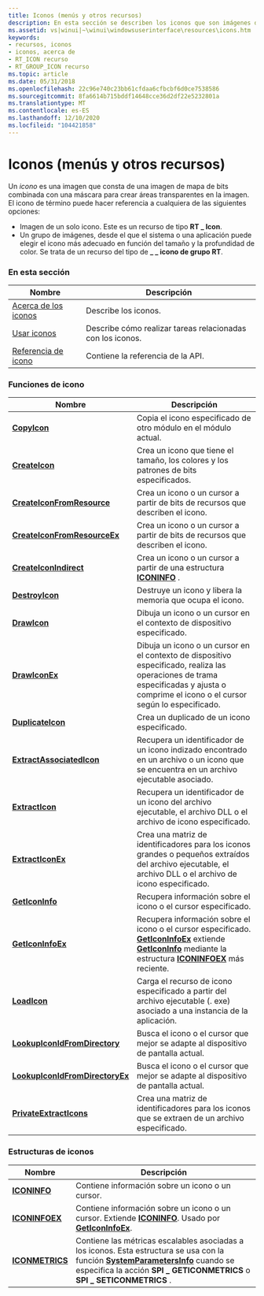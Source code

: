 ```yaml
---
title: Iconos (menús y otros recursos)
description: En esta sección se describen los iconos que son imágenes de mapa de bits combinados con una máscara para crear áreas transparentes en la imagen.
ms.assetid: vs|winui|~\winui\windowsuserinterface\resources\icons.htm
keywords:
- recursos, iconos
- iconos, acerca de
- RT_ICON recurso
- RT_GROUP_ICON recurso
ms.topic: article
ms.date: 05/31/2018
ms.openlocfilehash: 22c96e740c23bb61cfdaa6cfbcbf6d0ce7538586
ms.sourcegitcommit: 8fa6614b715bddf14648cce36d2df22e5232801a
ms.translationtype: MT
ms.contentlocale: es-ES
ms.lasthandoff: 12/10/2020
ms.locfileid: "104421858"
---
```

# <a name="icons-menus-and-other-resources"></a>Iconos (menús y otros recursos)

Un *icono* es una imagen que consta de una imagen de mapa de bits combinada con una máscara para crear áreas transparentes en la imagen. El icono de término puede hacer referencia a cualquiera de las siguientes opciones:

-   Imagen de un solo icono. Este es un recurso de tipo **RT \_ Icon**.
-   Un grupo de imágenes, desde el que el sistema o una aplicación puede elegir el icono más adecuado en función del tamaño y la profundidad de color. Se trata de un recurso del tipo de **\_ \_ icono de grupo RT**.

### <a name="in-this-section"></a>En esta sección



| Nombre                                 | Descripción                                                 |
|--------------------------------------|-------------------------------------------------------------|
| [Acerca de los iconos](about-icons.md)       | Describe los iconos.<br/>                                 |
| [Usar iconos](using-icons.md)       | Describe cómo realizar tareas relacionadas con los iconos.<br/> |
| [Referencia de icono](icon-reference.md) | Contiene la referencia de la API.<br/>                      |



 

### <a name="icon-functions"></a>Funciones de icono



| Nombre                                                               | Descripción                                                                                                                                                                                                           |
|--------------------------------------------------------------------|-----------------------------------------------------------------------------------------------------------------------------------------------------------------------------------------------------------------------|
| [**CopyIcon**](/windows/desktop/api/Winuser/nf-winuser-copyicon)                                       | Copia el icono especificado de otro módulo en el módulo actual. <br/>                                                                                                                                      |
| [**CreateIcon**](/windows/desktop/api/Winuser/nf-winuser-createicon)                                   | Crea un icono que tiene el tamaño, los colores y los patrones de bits especificados. <br/>                                                                                                                                    |
| [**CreateIconFromResource**](/windows/desktop/api/Winuser/nf-winuser-createiconfromresource)           | Crea un icono o un cursor a partir de bits de recursos que describen el icono.<br/>                                                                                                                                          |
| [**CreateIconFromResourceEx**](/windows/desktop/api/Winuser/nf-winuser-createiconfromresourceex)       | Crea un icono o un cursor a partir de bits de recursos que describen el icono. <br/>                                                                                                                                         |
| [**CreateIconIndirect**](/windows/desktop/api/Winuser/nf-winuser-createiconindirect)                   | Crea un icono o un cursor a partir de una estructura [**ICONINFO**](/windows/desktop/api/Winuser/ns-winuser-iconinfo) . <br/>                                                                                                                                 |
| [**DestroyIcon**](/windows/desktop/api/Winuser/nf-winuser-destroyicon)                                 | Destruye un icono y libera la memoria que ocupa el icono. <br/>                                                                                                                                                  |
| [**DrawIcon**](/windows/desktop/api/Winuser/nf-winuser-drawicon)                                       | Dibuja un icono o un cursor en el contexto de dispositivo especificado.<br/>                                                                                                                                                 |
| [**DrawIconEx**](/windows/desktop/api/Winuser/nf-winuser-drawiconex)                                   | Dibuja un icono o un cursor en el contexto de dispositivo especificado, realiza las operaciones de trama especificadas y ajusta o comprime el icono o el cursor según lo especificado. <br/>                                     |
| [**DuplicateIcon**](/windows/desktop/api/Shellapi/nf-shellapi-duplicateicon)                             | Crea un duplicado de un icono especificado.<br/>                                                                                                                                                                   |
| [**ExtractAssociatedIcon**](/windows/desktop/api/Shellapi/nf-shellapi-extractassociatedicona)             | Recupera un identificador de un icono indizado encontrado en un archivo o un icono que se encuentra en un archivo ejecutable asociado. <br/>                                                                                                  |
| [**ExtractIcon**](/windows/desktop/api/Shellapi/nf-shellapi-extracticona)                                 | Recupera un identificador de un icono del archivo ejecutable, el archivo DLL o el archivo de icono especificado.<br/>                                                                                                                        |
| [**ExtractIconEx**](/windows/desktop/api/Shellapi/nf-shellapi-extracticonexa)                             | Crea una matriz de identificadores para los iconos grandes o pequeños extraídos del archivo ejecutable, el archivo DLL o el archivo de icono especificado. <br/>                                                                                      |
| [**GetIconInfo**](/windows/desktop/api/Winuser/nf-winuser-geticoninfo)                                 | Recupera información sobre el icono o el cursor especificado. <br/>                                                                                                                                                 |
| [**GetIconInfoEx**](/windows/desktop/api/Winuser/nf-winuser-geticoninfoexa)                             | Recupera información sobre el icono o el cursor especificado. [**GetIconInfoEx**](/windows/desktop/api/Winuser/nf-winuser-geticoninfoexa) extiende [**GetIconInfo**](/windows/desktop/api/Winuser/nf-winuser-geticoninfo) mediante la estructura [**ICONINFOEX**](/windows/desktop/api/Winuser/ns-winuser-iconinfoexa) más reciente.<br/> |
| [**LoadIcon**](/windows/desktop/api/Winuser/nf-winuser-loadicona)                                       | Carga el recurso de icono especificado a partir del archivo ejecutable (. exe) asociado a una instancia de la aplicación.<br/>                                                                                                 |
| [**LookupIconIdFromDirectory**](/windows/desktop/api/Winuser/nf-winuser-lookupiconidfromdirectory)     | Busca el icono o el cursor que mejor se adapte al dispositivo de pantalla actual.<br/>                                                                                                     |
| [**LookupIconIdFromDirectoryEx**](/windows/desktop/api/Winuser/nf-winuser-lookupiconidfromdirectoryex) | Busca el icono o el cursor que mejor se adapte al dispositivo de pantalla actual. <br/>                                                                                                    |
| [**PrivateExtractIcons**](/windows/desktop/api/Winuser/nf-winuser-privateextracticonsa)                 | Crea una matriz de identificadores para los iconos que se extraen de un archivo especificado.<br/>                                                                                                                             |



 

### <a name="icon-structures"></a>Estructuras de iconos



| Nombre                               | Descripción                                                                                                                                                                                                                                     |
|------------------------------------|-------------------------------------------------------------------------------------------------------------------------------------------------------------------------------------------------------------------------------------------------|
| [**ICONINFO**](/windows/desktop/api/Winuser/ns-winuser-iconinfo)       | Contiene información sobre un icono o un cursor. <br/>                                                                                                                                                                                     |
| [**ICONINFOEX**](/windows/desktop/api/Winuser/ns-winuser-iconinfoexa)   | Contiene información sobre un icono o un cursor. Extiende [**ICONINFO**](/windows/desktop/api/Winuser/ns-winuser-iconinfo). Usado por [**GetIconInfoEx**](/windows/desktop/api/Winuser/nf-winuser-geticoninfoexa).<br/>                                                                                                |
| [**ICONMETRICS**](/windows/win32/api/winuser/ns-winuser-iconmetricsa) | Contiene las métricas escalables asociadas a los iconos. Esta estructura se usa con la función [**SystemParametersInfo**](/windows/desktop/api/winuser/nf-winuser-systemparametersinfoa) cuando se especifica la acción **SPI \_ GETICONMETRICS** o **SPI \_ SETICONMETRICS** .<br/> |



 

 

